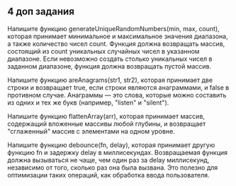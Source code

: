 ## 4 доп задания

Напишите функцию generateUniqueRandomNumbers(min, max, count), которая принимает минимальное и максимальное значения диапазона, а также количество чисел count. Функция должна возвращать массив, состоящий из count уникальных случайных чисел в указанном диапазоне. Если невозможно создать столько уникальных чисел в заданном диапазоне, функция должна возвращать пустой массив.

Напишите функцию areAnagrams(str1, str2), которая принимает две строки и возвращает true, если строки являются анаграммами, и false в противном случае. Анаграммы — это слова, которые можно составить из одних и тех же букв (например, "listen" и "silent").

Напишите функцию flattenArray(arr), которая принимает массив, содержащий вложенные массивы любой глубины, и возвращает "сглаженный" массив с элементами на одном уровне.

Напишите функцию debounce(fn, delay), которая принимает другую функцию fn и задержку delay в миллисекундах. Возвращаемая функция должна вызываться не чаще, чем один раз за delay миллисекунд, независимо от того, сколько раз она была вызвана. Это полезно для оптимизации таких операций, как обработка ввода пользователя.
